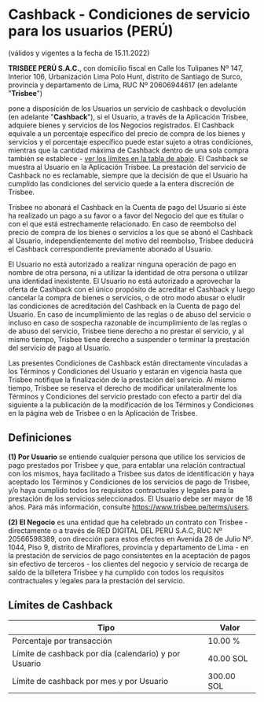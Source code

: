 # Cashback - Condiciones de servicio para los usuarios (PERÚ)
(válidos y vigentes a la fecha de 15.11.2022)

**TRISBEE PERÚ S.A.C.**, con domicilio fiscal  en Calle los Tulipanes Nº 147, Interior 106, Urbanización Lima Polo Hunt, distrito de Santiago de Surco, provincia y departamento de Lima, RUC Nº 20606944617 
(en adelante "**Trisbee**")

pone a disposición de los Usuarios un servicio de cashback o devolución (en adelante "**Cashback**"), si el Usuario, a través de la Aplicación Trisbee, adquiere bienes y servicios de los Negocios registrados. El Cashback equivale a un porcentaje específico del precio de compra de los bienes y servicios y el porcentaje específico puede estar sujeto a otras condiciones, mientras que la cantidad máxima de Cashback dentro de una sola compra también se establece - [ver los límites en la tabla de abajo](#límites-de-cashback). El Cashback se muestra al Usuario en la Aplicación Trisbee. La prestación del servicio de Cashback no es reclamable, siempre que la decisión de que el Usuario ha cumplido las condiciones del servicio quede a la entera discreción de Trisbee.

Trisbee no abonará el Cashback en la Cuenta de pago del Usuario si éste ha realizado un pago a su favor o a favor del Negocio del que es titular o con el que está estrechamente relacionado. En caso de reembolso del precio de compra de los bienes o servicios a los que se abonó el Cashback al Usuario, independientemente del motivo del reembolso, Trisbee deducirá el Cashback correspondiente previamente abonado al Usuario.

El Usuario no está autorizado a realizar ninguna operación de pago en nombre de otra persona, ni a utilizar la identidad de otra persona o utilizar una identidad inexistente. El Usuario no está autorizado a aprovechar la oferta de Cashback con el único propósito de acreditar el Cashback y luego cancelar la compra de bienes o servicios, o de otro modo abusar o eludir las condiciones de acreditación del Cashback en la Cuenta de pago del Usuario. En caso de incumplimiento de las reglas o de abuso del servicio o incluso en caso de sospecha razonable de incumplimiento de las reglas o de abuso del servicio, Trisbee tiene derecho a no prestar el servicio, y al mismo tiempo, Trisbee tiene derecho a suspender o terminar la prestación del servicio de pago al Usuario.

Las presentes Condiciones de Cashback están directamente vinculadas a los Términos y Condiciones del Usuario y estarán en vigencia hasta que Trisbee notifique la finalización de la prestación del servicio. Al mismo tiempo, Trisbee se reserva el derecho de modificar unilateralmente los Términos y Condiciones del servicio prestado con efecto a partir del día siguiente a la publicación de la modificación de los Términos y Condiciones en la página web de Trisbee o en la Aplicación de Trisbee.

## Definiciones

**(1) Por Usuario** se entiende cualquier persona que utilice los servicios de pago prestados por Trisbee y que, para entablar una relación contractual con los mismos, haya facilitado a Trisbee sus datos de identificación y haya aceptado los Términos y Condiciones de los servicios de pago de Trisbee, y/o haya cumplido todos los requisitos contractuales y legales para la prestación de los servicios seleccionados. El Usuario debe ser mayor de 18 años. Para más información, consulte https://www.trisbee.pe/terms/users.

**(2) El Negocio** es una entidad que ha celebrado un contrato con Trisbee - directamente o a través de RED DIGITAL DEL PERÚ S.A.C, RUC Nº 20566598389, con dirección para estos efectos en Avenida 28 de Julio Nº. 1044, Piso 9, distrito de Miraflores, provincia y departamento de Lima - en la prestación de servicios de pago consistentes en la aceptación de pagos sin efectivo de terceros - los clientes del negocio y servicio de recarga de saldo de la billetera Trisbee y ha cumplido con todos los requisitos contractuales y legales para la prestación del servicio.

## Límites de Cashback

| Tipo                                                      | Valor      |
|-----------------------------------------------------------|------------|
| Porcentaje por transacción                                | 10.00 %    |
| Límite de cashback por día (calendario) y por Usuario     | 40.00 SOL  |
| Límite de cashback por mes  y por Usuario                 | 300.00 SOL |
